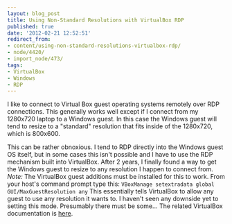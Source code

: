 ```yaml
---
layout: blog_post
title: Using Non-Standard Resolutions with VirtualBox RDP
published: true
date: '2012-02-21 12:52:51'
redirect_from:
- content/using-non-standard-resolutions-virtualbox-rdp/
- node/4420/
- import_node/473/
tags:
- VirtualBox
- Windows
- RDP
---
```


I like to connect to Virtual Box guest operating systems remotely over RDP connections. This generally works well except if I connect from my 1280x720 laptop to a Windows guest. In this case the Windows guest will tend to resize to a "standard" resolution that fits inside of the 1280x720, which is 800x600. 

This can be rather obnoxious. I tend to RDP directly into the Windows guest OS itself, but in some cases this isn't possible and I have to use the RDP mechanism built into VirtualBox. After 2 years, I finally found a way to get the Windows guest to resize to any resolution I happen to connect from. *Note:* The VirtualBox guest additions must be installed for this to work. From your host's command prompt type this: `VBoxManage setextradata global GUI/MaxGuestResolution any` This essentially tells VirtualBox to allow any guest to use any resolution it wants to. I haven't seen any downside yet to setting this mode. Presumably there must be some... The related VirtualBox documentation is [here](http://www.virtualbox.org/manual/ch09.html#idp57638704).
